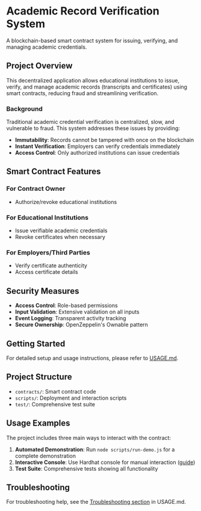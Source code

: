 # Academic Record Verification System

A blockchain-based smart contract system for issuing, verifying, and managing academic credentials.

## Project Overview

This decentralized application allows educational institutions to issue, verify, and manage academic records (transcripts and certificates) using smart contracts, reducing fraud and streamlining verification.

### Background

Traditional academic credential verification is centralized, slow, and vulnerable to fraud. This system addresses these issues by providing:
- **Immutability**: Records cannot be tampered with once on the blockchain
- **Instant Verification**: Employers can verify credentials immediately
- **Access Control**: Only authorized institutions can issue credentials

## Smart Contract Features

### For Contract Owner
- Authorize/revoke educational institutions

### For Educational Institutions
- Issue verifiable academic credentials
- Revoke certificates when necessary

### For Employers/Third Parties
- Verify certificate authenticity
- Access certificate details

## Security Measures

- **Access Control**: Role-based permissions
- **Input Validation**: Extensive validation on all inputs
- **Event Logging**: Transparent activity tracking
- **Secure Ownership**: OpenZeppelin's Ownable pattern

## Getting Started

For detailed setup and usage instructions, please refer to [USAGE.md](./USAGE.md).

## Project Structure

- `contracts/`: Smart contract code
- `scripts/`: Deployment and interaction scripts
- `test/`: Comprehensive test suite

## Usage Examples

The project includes three main ways to interact with the contract:

1. **Automated Demonstration**: Run `node scripts/run-demo.js` for a complete demonstration
2. **Interactive Console**: Use Hardhat console for manual interaction ([guide](./scripts/console-guide.md))
3. **Test Suite**: Comprehensive tests showing all functionality

## Troubleshooting

For troubleshooting help, see the [Troubleshooting section](./USAGE.md#troubleshooting) in USAGE.md.